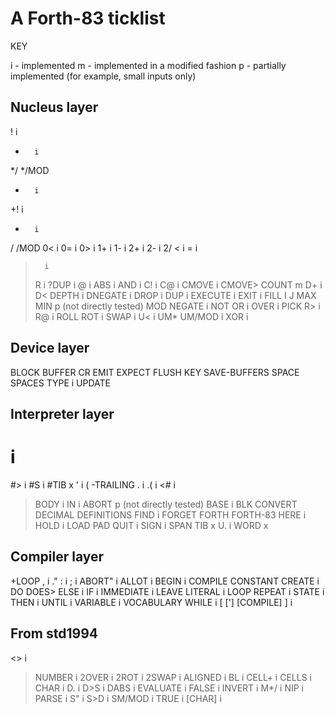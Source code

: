 # A Forth-83 ticklist

KEY

i - implemented
m - implemented in a modified fashion
p - partially implemented (for example, small inputs only)


## Nucleus layer 


!       i
*       i
*/
*/MOD
+       i
+!      i
-       i
/
/MOD
0<      i
0=      i
0>      i
1+      i
1-      i
2+      i
2-      i
2/
<       i
=       i
>       i
>R      i
?DUP    i
@       i
ABS     i
AND     i
C!      i
C@      i
CMOVE   i
CMOVE>
COUNT   m
D+      i
D<
DEPTH   i
DNEGATE i
DROP    i
DUP     i
EXECUTE i
EXIT    i
FILL
I
J
MAX
MIN     p (not directly tested)
MOD
NEGATE  i
NOT
OR      i
OVER    i
PICK
R>      i
R@      i
ROLL
ROT     i
SWAP    i
U<      i
UM*
UM/MOD  i
XOR     i


## Device layer 


BLOCK
BUFFER
CR
EMIT
EXPECT
FLUSH
KEY
SAVE-BUFFERS
SPACE
SPACES
TYPE    i
UPDATE


## Interpreter layer 


#       i
#>      i
#S      i
#TIB    x
'       i
(
-TRAILING
.       i
.(      i
<#      i
>BODY   i
>IN     i
ABORT   p (not directly tested)
BASE    i
BLK
CONVERT
DECIMAL
DEFINITIONS
FIND    i
FORGET
FORTH
FORTH-83
HERE    i
HOLD    i
LOAD
PAD
QUIT    i
SIGN    i
SPAN
TIB     x
U.      i
WORD    x


## Compiler layer 


+LOOP
,       i
."
:       i
;       i
ABORT"  i
ALLOT   i
BEGIN   i
COMPILE
CONSTANT
CREATE  i
DO
DOES>
ELSE    i
IF      i
IMMEDIATE       i
LEAVE
LITERAL i
LOOP
REPEAT  i
STATE   i
THEN    i
UNTIL   i
VARIABLE        i
VOCABULARY
WHILE   i
[
[']
[COMPILE]
]       i

## From std1994

<>      i
>NUMBER i
2OVER   i
2ROT    i
2SWAP   i
ALIGNED i
BL      i
CELL+   i
CELLS   i
CHAR    i
D.      i
D>S     i
DABS    i
EVALUATE        i
FALSE   i
INVERT  i
M*/     i
NIP     i
PARSE   i
S"      i
S>D     i
SM/MOD  i
TRUE    i
[CHAR]  i

